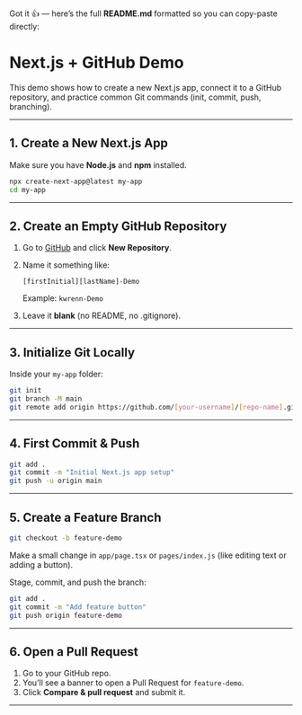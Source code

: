 Got it 👍 — here’s the full **README.md** formatted so you can copy-paste directly:

# Next.js + GitHub Demo

This demo shows how to create a new Next.js app, connect it to a GitHub repository, and practice common Git commands (init, commit, push, branching).

---

## 1. Create a New Next.js App
Make sure you have **Node.js** and **npm** installed.

```bash
npx create-next-app@latest my-app
cd my-app
```

---

## 2. Create an Empty GitHub Repository

1. Go to [GitHub](https://github.com) and click **New Repository**.
2. Name it something like:

   ```
   [firstInitial][lastName]-Demo
   ```

   Example: `kwrenn-Demo`
3. Leave it **blank** (no README, no .gitignore).

---

## 3. Initialize Git Locally

Inside your `my-app` folder:

```bash
git init
git branch -M main
git remote add origin https://github.com/[your-username]/[repo-name].git
```

---

## 4. First Commit & Push

```bash
git add .
git commit -m "Initial Next.js app setup"
git push -u origin main
```

---

## 5. Create a Feature Branch

```bash
git checkout -b feature-demo
```

Make a small change in `app/page.tsx` or `pages/index.js` (like editing text or adding a button).

Stage, commit, and push the branch:

```bash
git add .
git commit -m "Add feature button"
git push origin feature-demo
```

---

## 6. Open a Pull Request

1. Go to your GitHub repo.
2. You’ll see a banner to open a Pull Request for `feature-demo`.
3. Click **Compare & pull request** and submit it.

---

